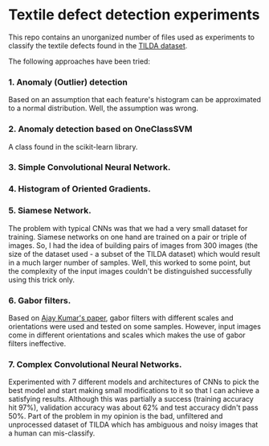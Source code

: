 # Textile defect detection experiments

This repo contains an unorganized number of files used as experiments to classify the textile defects found in the [TILDA dataset](https://lmb.informatik.uni-freiburg.de/resources/datasets/tilda.en.html).

The following approaches have been tried:

### 1. Anomaly (Outlier) detection

Based on an assumption that each feature's histogram can be approximated to a normal distribution. Well, the assumption was wrong.

### 2. Anomaly detection based on OneClassSVM

A class found in the scikit-learn library.

### 3. Simple Convolutional Neural Network.

### 4. Histogram of Oriented Gradients.

### 5. Siamese Network.

The problem with typical CNNs was that we had a very small dataset for training. Siamese networks on one hand are trained on a pair or triple of images. So, I had the idea of building pairs of images from 300 images (the size of the dataset used - a subset of the TILDA dataset) which would result in a much larger number of samples. Well, this worked to some point, but the complexity of the input images couldn't be distinguished successfully using this trick only.

### 6. Gabor filters.

Based on [Ajay Kumar's paper](https://www.sciencedirect.com/science/article/abs/pii/S0031320303000050), gabor filters with different scales and orientations were used and tested on some samples. However, input images come in different orientations and scales which makes the use of gabor filters ineffective.

### 7. Complex Convolutional Neural Networks.

Experimented with 7 different models and architectures of CNNs to pick the best model and start making small modifications to it so that I can achieve a satisfying results. Although this was partially a success (training accuracy hit 97%), validation accuracy was about 62% and test accuracy didn't pass 50%. Part of the problem in my opinion is the bad, unfiltered and unprocessed dataset of TILDA which has ambiguous and noisy images that a human can mis-classify.

